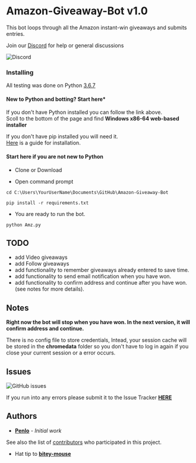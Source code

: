 # Amazon-Giveaway-Bot v1.0

This bot loops through all the Amazon instant-win giveaways and submits entries.

Join our [Discord](https://discord.gg/8gXGcFh) for help or general discussions

![Discord](https://img.shields.io/discord/629429780822884354)

### Installing
All testing was done on Python [3.6.7](https://www.python.org/downloads/release/python-367/)

#### New to Python and botting? Start here*

If you don't have Python installed you can follow the link above.\
Scoll to the bottom of the page and find **Windows x86-64 web-based installer**

If you don't have pip installed you will need it.\
[Here](https://pip.pypa.io/en/stable/installing/) is a guide for installation.

#### Start here if you are not new to Python


* Clone or Download

* Open command prompt

```
cd C:\Users\YourUserName\Documents\GitHub\Amazon-Giveaway-Bot
```

```
pip install -r requirements.txt
```

* You are ready to run the bot.

```
python Amz.py
```

## TODO

* add Video giveaways
* add Follow giveaways
* add functionality to remember giveaways already entered to save time.
* add functionality to send email notification when you have won. 
* add functionality to confirm address and continue after you have won. (see notes for more details).

## Notes
**Right now the bot will stop when you have won. In the next version, it will confirm address and continue.**

There is no config file to store credentials, Intead, your session cache will be stored in the __chromedata__ folder so you don't have to log in again if you close your current session or a error occurs.

## Issues
![GitHub issues](https://img.shields.io/github/issues/Penlo/Amazon-Giveaway-Bot)

If you run into any errors please submit it to the Issue Tracker
**[HERE](https://github.com/Penlo/Amazon-Giveaway-Bot/issues)**


## Authors

* **[Penlo](https://github.com/Penlo)** - *Initial work*

See also the list of [contributors](https://github.com/Penlo/Amazon-Giveaway-Bot/contributors) who participated in this project.

* Hat tip to **[bitey-mouse](https://github.com/bitey-mouse)**
